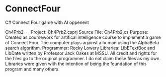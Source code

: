 # ConnectFour
C# Connect Four game with AI oppenent

Ch4Prb2---
  Project: Ch4Prb2.csprj
  Source File: Ch4Prb2.cs
  Purpose:     Created as coursework for artifical intelligence course to implement a game of Connect Four. 
               The computer plays against a human using the AlphaBeta search algorithm.
  Programmer:  Rocky Lowery
  Libraries:   LibETextBox and LibDate written by Professor Jack Oakes at MSSU. All credit and rights for the files go
               to the original programmer. I do not claim these files as my own. Libraries were given with the intention of 
               being the foundation of this program and many others.
